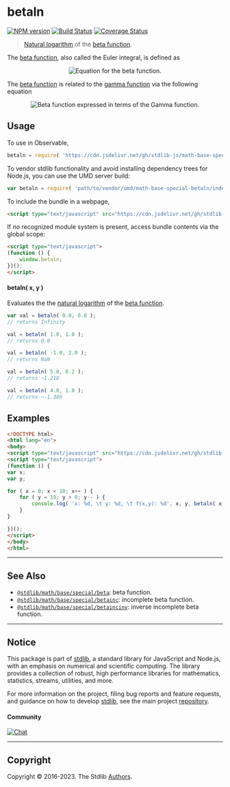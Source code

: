 <!--

@license Apache-2.0

Copyright (c) 2018 The Stdlib Authors.

Licensed under the Apache License, Version 2.0 (the "License");
you may not use this file except in compliance with the License.
You may obtain a copy of the License at

   http://www.apache.org/licenses/LICENSE-2.0

Unless required by applicable law or agreed to in writing, software
distributed under the License is distributed on an "AS IS" BASIS,
WITHOUT WARRANTIES OR CONDITIONS OF ANY KIND, either express or implied.
See the License for the specific language governing permissions and
limitations under the License.

-->

# betaln

[![NPM version][npm-image]][npm-url] [![Build Status][test-image]][test-url] [![Coverage Status][coverage-image]][coverage-url] <!-- [![dependencies][dependencies-image]][dependencies-url] -->

> [Natural logarithm][natural-logarithm] of the [beta function][beta-function].

<section class="intro">

The [beta function][beta-function], also called the Euler integral, is defined as

<!-- <equation class="equation" label="eq:beta_function" align="center" raw="\operatorname{Beta}(x,y) = \int_0^1t^{x-1}(1-t)^{y-1}\,\mathrm{d}t" alt="Equation for the beta function."> -->

<div class="equation" align="center" data-raw-text="\operatorname{Beta}(x,y) = \int_0^1t^{x-1}(1-t)^{y-1}\,\mathrm{d}t" data-equation="eq:beta_function">
    <img src="https://cdn.jsdelivr.net/gh/stdlib-js/stdlib@bb29798906e119fcb2af99e94b60407a270c9b32/lib/node_modules/@stdlib/math/base/special/betaln/docs/img/equation_beta_function.svg" alt="Equation for the beta function.">
    <br>
</div>

<!-- </equation> -->

The [beta function][beta-function] is related to the [gamma function][gamma-function] via the following equation

<!-- <equation class="equation" label="eq:beta_function2" align="center" raw="\operatorname{Beta}(x,y)=\dfrac{\Gamma(x)\,\Gamma(y)}{\Gamma(x+y)} \!" alt="Beta function expressed in terms of the Gamma function."> -->

<div class="equation" align="center" data-raw-text="\operatorname{Beta}(x,y)=\dfrac{\Gamma(x)\,\Gamma(y)}{\Gamma(x+y)} \!" data-equation="eq:beta_function2">
    <img src="https://cdn.jsdelivr.net/gh/stdlib-js/stdlib@bb29798906e119fcb2af99e94b60407a270c9b32/lib/node_modules/@stdlib/math/base/special/betaln/docs/img/equation_beta_function2.svg" alt="Beta function expressed in terms of the Gamma function.">
    <br>
</div>

<!-- </equation> -->

</section>

<!-- /.intro -->



<section class="usage">

## Usage

To use in Observable,

```javascript
betaln = require( 'https://cdn.jsdelivr.net/gh/stdlib-js/math-base-special-betaln@umd/browser.js' )
```

To vendor stdlib functionality and avoid installing dependency trees for Node.js, you can use the UMD server build:

```javascript
var betaln = require( 'path/to/vendor/umd/math-base-special-betaln/index.js' )
```

To include the bundle in a webpage,

```html
<script type="text/javascript" src="https://cdn.jsdelivr.net/gh/stdlib-js/math-base-special-betaln@umd/browser.js"></script>
```

If no recognized module system is present, access bundle contents via the global scope:

```html
<script type="text/javascript">
(function () {
    window.betaln;
})();
</script>
```

#### betaln( x, y )

Evaluates the the [natural logarithm][natural-logarithm] of the [beta function][beta-function].

```javascript
var val = betaln( 0.0, 0.0 );
// returns Infinity

val = betaln( 1.0, 1.0 );
// returns 0.0

val = betaln( -1.0, 2.0 );
// returns NaN

val = betaln( 5.0, 0.2 );
// returns ~1.218

val = betaln( 4.0, 1.0 );
// returns ~-1.386
```

</section>

<!-- /.usage -->

<section class="examples">

## Examples

<!-- eslint no-undef: "error" -->

```html
<!DOCTYPE html>
<html lang="en">
<body>
<script type="text/javascript" src="https://cdn.jsdelivr.net/gh/stdlib-js/math-base-special-betaln@umd/browser.js"></script>
<script type="text/javascript">
(function () {
var x;
var y;

for ( x = 0; x < 10; x++ ) {
    for ( y = 10; y > 0; y-- ) {
        console.log( 'x: %d, \t y: %d, \t f(x,y): %d', x, y, betaln( x, y ) );
    }
}

})();
</script>
</body>
</html>
```

</section>

<!-- /.examples -->

<!-- Section for related `stdlib` packages. Do not manually edit this section, as it is automatically populated. -->

<section class="related">

* * *

## See Also

-   <span class="package-name">[`@stdlib/math/base/special/beta`][@stdlib/math/base/special/beta]</span><span class="delimiter">: </span><span class="description">beta function.</span>
-   <span class="package-name">[`@stdlib/math/base/special/betainc`][@stdlib/math/base/special/betainc]</span><span class="delimiter">: </span><span class="description">incomplete beta function.</span>
-   <span class="package-name">[`@stdlib/math/base/special/betaincinv`][@stdlib/math/base/special/betaincinv]</span><span class="delimiter">: </span><span class="description">inverse incomplete beta function.</span>

</section>

<!-- /.related -->

<!-- Section for all links. Make sure to keep an empty line after the `section` element and another before the `/section` close. -->


<section class="main-repo" >

* * *

## Notice

This package is part of [stdlib][stdlib], a standard library for JavaScript and Node.js, with an emphasis on numerical and scientific computing. The library provides a collection of robust, high performance libraries for mathematics, statistics, streams, utilities, and more.

For more information on the project, filing bug reports and feature requests, and guidance on how to develop [stdlib][stdlib], see the main project [repository][stdlib].

#### Community

[![Chat][chat-image]][chat-url]

---

## Copyright

Copyright &copy; 2016-2023. The Stdlib [Authors][stdlib-authors].

</section>

<!-- /.stdlib -->

<!-- Section for all links. Make sure to keep an empty line after the `section` element and another before the `/section` close. -->

<section class="links">

[npm-image]: http://img.shields.io/npm/v/@stdlib/math-base-special-betaln.svg
[npm-url]: https://npmjs.org/package/@stdlib/math-base-special-betaln

[test-image]: https://github.com/stdlib-js/math-base-special-betaln/actions/workflows/test.yml/badge.svg?branch=main
[test-url]: https://github.com/stdlib-js/math-base-special-betaln/actions/workflows/test.yml?query=branch:main

[coverage-image]: https://img.shields.io/codecov/c/github/stdlib-js/math-base-special-betaln/main.svg
[coverage-url]: https://codecov.io/github/stdlib-js/math-base-special-betaln?branch=main

<!--

[dependencies-image]: https://img.shields.io/david/stdlib-js/math-base-special-betaln.svg
[dependencies-url]: https://david-dm.org/stdlib-js/math-base-special-betaln/main

-->

[chat-image]: https://img.shields.io/gitter/room/stdlib-js/stdlib.svg
[chat-url]: https://gitter.im/stdlib-js/stdlib/

[stdlib]: https://github.com/stdlib-js/stdlib

[stdlib-authors]: https://github.com/stdlib-js/stdlib/graphs/contributors

[umd]: https://github.com/umdjs/umd
[es-module]: https://developer.mozilla.org/en-US/docs/Web/JavaScript/Guide/Modules

[deno-url]: https://github.com/stdlib-js/math-base-special-betaln/tree/deno
[umd-url]: https://github.com/stdlib-js/math-base-special-betaln/tree/umd
[esm-url]: https://github.com/stdlib-js/math-base-special-betaln/tree/esm
[branches-url]: https://github.com/stdlib-js/math-base-special-betaln/blob/main/branches.md

[natural-logarithm]: https://en.wikipedia.org/wiki/Natural_logarithm

[beta-function]: https://en.wikipedia.org/wiki/Beta_function

[gamma-function]: https://en.wikipedia.org/wiki/Gamma_function

<!-- <related-links> -->

[@stdlib/math/base/special/beta]: https://github.com/stdlib-js/math-base-special-beta/tree/umd

[@stdlib/math/base/special/betainc]: https://github.com/stdlib-js/math-base-special-betainc/tree/umd

[@stdlib/math/base/special/betaincinv]: https://github.com/stdlib-js/math-base-special-betaincinv/tree/umd

<!-- </related-links> -->

</section>

<!-- /.links -->

